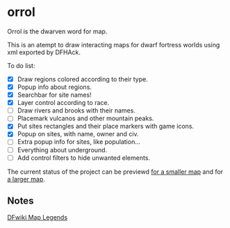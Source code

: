 # orrol

Orrol is the dwarven word for map.

This is an atempt to draw interacting maps for dwarf fortress worlds using xml exported by DFHAck.

To do list:
- [x] Draw regions colored according to their type.
- [x] Popup info about regions.
- [x] Searchbar for site names!
- [x] Layer control according to race.
- [ ] Draw rivers and brooks with their names.
- [ ] Placemark vulcanos and other mountain peaks.
- [x] Put sites rectangles and their place markers with game icons. 
- [x] Popup on sites, with name, owner and civ.
- [ ] Extra popup info for sites, like population...
- [ ] Everything about underground.
- [ ] Add control filters to hide unwanted elements.

The current status of the project can be previewd [for a smaller map](https://andreoestereich.github.io/orrol/map.html) and for [a larger map](https://andreoestereich.github.io/orrol/map_large.html).

## Notes

[DFwiki Map Legends](https://dwarffortresswiki.org/index.php/Map_legend)

